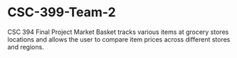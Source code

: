 # CSC-399-Team-2
CSC 394 Final Project
Market Basket tracks various items at grocery stores locations and allows the user to compare item prices across different stores and regions.